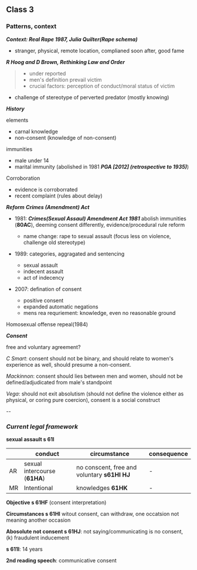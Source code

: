 ## Class 3

### Patterns, context

***Context: Real Rape 1987, Julia Quilter(Rape schema)***

* stranger, physical, remote location, complianed soon after, good fame



***R Hoog and D Brown, Rethinking Law and Order***

> * under reported
> * men's definition prevail victim
> * crucial factors: perception of conduct/moral status of victim

* challenge of stereotype of perverted predator (mostly knowing)


***History***

elements

* carnal knowledge
* non-consent (knowledge of non-consent)

immunities

* male under 14
* marital immunity (abolished in 1981 ***PGA [2012] (retrospective to 1935)***)

Corroboration

* evidence is corroborrated
* recent complaint (rules about delay)


***Reform*** ***Crimes (Amendment) Act***

* 1981: ***Crimes(Sexual Assaul) Amendment Act 1981*** abolish immunities (**80AC**), deeming consent differently, evidence/procedural rule reform
	* name change: rape to sexual assault (focus less on violence, challenge old stereotype)
	
* 1989: categories, aggragated and sentencing
	* sexual assault
	* indecent assault
	* act of indecency 
* 2007: defination of consent
	* positive consent
	* expanded automatic negations
	* mens rea requriement: knowledge, even no reasonable ground 

Homosexual offense repeal(1984)

***Consent***

free and voluntary agreement?

*C Smart*: consent should not be binary, and should relate to women's experience as well, should presume a non-consent.

*Mackinnon*: consent should lies between men and women, should not be defined/adjudicated from male's standpoint

*Vega*: should not exit absolutism (should not define the violence either as physical, or coring pure coercion), consent is a social construct

--

### ***Current legal framework***

**sexual assault s 61I**


||conduct|circumstance|consequence|	
|---|---|---|---|	
|AR|sexual intercourse (**61HA**)|no conscent, free and voluntary **s61HI HJ**|-|
|MR|Intentional|knowledges **61HK**|-|

**Objective s 61HF** (consent interpretation)

**Circumstances s 61HI** witout consent, can withdraw, one occatsion not meaning another occasion

**Abosolute not consent s 61HJ**: not saying/communicating is no consent, (k) fraudulent inducement

**s 611I**: 14 years

**2nd reading speech**: communicative consent

